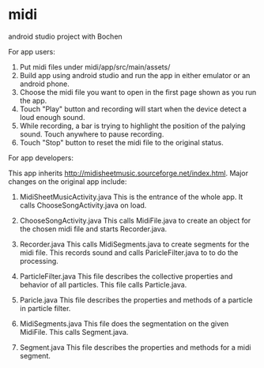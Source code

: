 # midi
android studio project with Bochen

For app users:

1. Put midi files under midi/app/src/main/assets/
2. Build app using android studio and run the app in either emulator or an android phone.
3. Choose the midi file you want to open in the first page shown as you run the app.
4. Touch "Play" button and recording will start when the device detect a loud enough sound.
5. While recording, a bar is trying to highlight the position of the palying sound. Touch anywhere to pause recording.
6. Touch "Stop" button to reset the midi file to the original status.

For app developers:

This app inherits http://midisheetmusic.sourceforge.net/index.html. Major changes on the original app include:

1. MidiSheetMusicActivity.java
    This is the entrance of the whole app. It calls ChooseSongActivity.java on load.
    
2. ChooseSongActivity.java
    This calls MidiFile.java to create an object for the chosen midi file and starts Recorder.java.
    
2. Recorder.java
    This calls MidiSegments.java to create segments for the midi file. This records sound and calls ParicleFilter.java to to do the processing.
    
3. ParticleFilter.java
    This file describes the collective properties and behavior of all particles. This file calls Particle.java. 
    
4. Paricle.java
    This file describes the properties and methods of a particle in particle filter.
    
4. MidiSegments.java
    This file does the segmentation on the given MidiFile. This calls Segment.java.

5. Segment.java
    This file describes the properties and methods for a midi segment.

